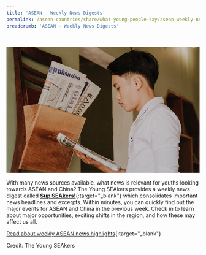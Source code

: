 ```yaml
---
title: 'ASEAN - Weekly News Digests'
permalink: /asean-countries/share/what-young-people-say/asean-weekly-news-digests/
breadcrumb: 'ASEAN - Weekly News Digests'

---
```


<img src="\images\asean-youngpeople\ASEAN-youth-reading-news-hanoi-small.jpg" alt="ASEAN Weekly News Digests" style="width:800px;" />

With many news sources available, what news is relevant for youths looking towards ASEAN and China? The Young SEAkers provides a weekly news digest called [**Sup SEAkers!**](https://www.theyoungseakers.com/blog){:target="_blank"} which consolidates important news headlines and excerpts. Within minutes, you can quickly find out the major events for ASEAN and China in the previous week. Check in to learn about major opportunities, exciting shifts in the region, and how these may affect us all.  

[Read about weekly ASEAN news highlights](https://www.theyoungseakers.com/blog){:target="_blank"}

Credit: The Young SEAkers